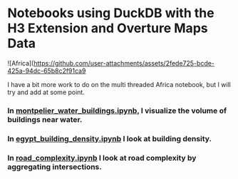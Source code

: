 # Notebooks using DuckDB with the H3 Extension and Overture Maps Data

![Africa](https://github.com/user-attachments/assets/2fede725-bcde-425a-94dc-65b8c2f91ca9

I have a bit more work to do on the multi threaded Africa notebook, but I will try and add at some point.

### In [montpelier_water_buildings.ipynb](montpelier_water_buildings.ipynb), I visualize the volume of buildings near water.

### In [egypt_building_density.ipynb](egypt_building_density.ipynb) I look at building density.

### In [road_complexity.ipynb](road_complexity.ipynb) I look at road complexity by aggregating intersections.
